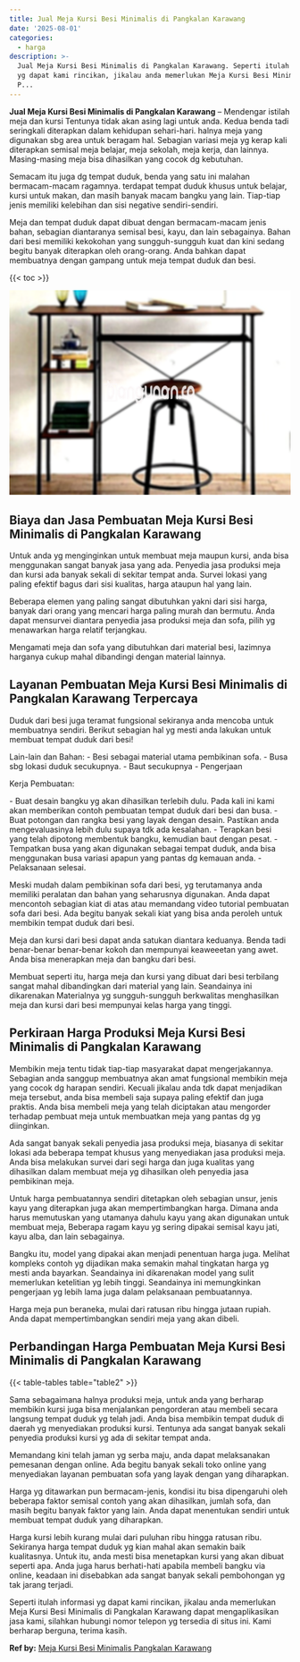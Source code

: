 ```yaml
---
title: Jual Meja Kursi Besi Minimalis di Pangkalan Karawang
date: '2025-08-01'
categories:
  - harga
description: >-
  Jual Meja Kursi Besi Minimalis di Pangkalan Karawang. Seperti itulah informasi
  yg dapat kami rincikan, jikalau anda memerlukan Meja Kursi Besi Minimalis di
  P...
---
```


**Jual Meja Kursi Besi Minimalis di Pangkalan Karawang** – Mendengar istilah meja dan kursi Tentunya tidak akan asing lagi untuk anda. Kedua benda tadi seringkali diterapkan dalam kehidupan sehari-hari. halnya meja yang digunakan sbg area untuk beragam hal. Sebagian variasi meja yg kerap kali diterapkan semisal meja belajar, meja sekolah, meja kerja, dan lainnya. Masing-masing meja bisa dihasilkan yang cocok dg kebutuhan.

Semacam itu juga dg tempat duduk, benda yang satu ini malahan bermacam-macam ragamnya. terdapat tempat duduk khusus untuk belajar, kursi untuk makan, dan masih banyak macam bangku yang lain. Tiap-tiap jenis memiliki kelebihan dan sisi negative sendiri-sendiri.

Meja dan tempat duduk dapat dibuat dengan bermacam-macam jenis bahan, sebagian diantaranya semisal besi, kayu, dan lain sebagainya. Bahan dari besi memiliki kekokohan yang sungguh-sungguh kuat dan kini sedang begitu banyak diterapkan oleh orang-orang. Anda bahkan dapat membuatnya dengan gampang untuk meja tempat duduk dan besi.

{{< toc >}}

![Jual Meja Kursi Besi Minimalis di Pangkalan Karawang](/images/jual-meja-besi-murah24.png)

## Biaya dan Jasa Pembuatan Meja Kursi Besi Minimalis di Pangkalan Karawang

Untuk anda yg menginginkan untuk membuat meja maupun kursi, anda bisa menggunakan sangat banyak jasa yang ada. Penyedia jasa produksi meja dan kursi ada banyak sekali di sekitar tempat anda. Survei lokasi yang paling efektif bagus dari sisi kualitas, harga ataupun hal yang lain.

Beberapa elemen yang paling sangat dibutuhkan yakni dari sisi harga, banyak dari orang yang mencari harga paling murah dan bermutu. Anda dapat mensurvei diantara penyedia jasa produksi meja dan sofa, pilih yg menawarkan harga relatif terjangkau.

Mengamati meja dan sofa yang dibutuhkan dari material besi, lazimnya harganya cukup mahal dibandingi dengan material lainnya.

## Layanan Pembuatan Meja Kursi Besi Minimalis di Pangkalan Karawang Terpercaya

Duduk dari besi juga teramat fungsional sekiranya anda mencoba untuk membuatnya sendiri. Berikut sebagian hal yg mesti anda lakukan untuk membuat tempat duduk dari besi!

Lain-lain dan Bahan: - Besi sebagai material utama pembikinan sofa. - Busa sbg lokasi duduk secukupnya. - Baut secukupnya - Pengerjaan

Kerja Pembuatan:

\- Buat desain bangku yg akan dihasilkan terlebih dulu. Pada kali ini kami akan memberikan contoh pembuatan tempat duduk dari besi dan busa. - Buat potongan dan rangka besi yang layak dengan desain. Pastikan anda mengevaluasinya lebih dulu supaya tdk ada kesalahan. - Terapkan besi yang telah dipotong membentuk bangku, kemudian baut dengan pesat. - Tempatkan busa yang akan digunakan sebagai tempat duduk, anda bisa menggunakan busa variasi apapun yang pantas dg kemauan anda. - Pelaksanaan selesai.

Meski mudah dalam pembikinan sofa dari besi, yg terutamanya anda memiliki peralatan dan bahan yang seharusnya digunakan. Anda dapat mencontoh sebagian kiat di atas atau memandang video tutorial pembuatan sofa dari besi. Ada begitu banyak sekali kiat yang bisa anda peroleh untuk membikin tempat duduk dari besi.

Meja dan kursi dari besi dapat anda satukan diantara keduanya. Benda tadi benar-benar benar-benar kokoh dan mempunyai keaweeetan yang awet. Anda bisa menerapkan meja dan bangku dari besi.

Membuat seperti itu, harga meja dan kursi yang dibuat dari besi terbilang sangat mahal dibandingkan dari material yang lain. Seandainya ini dikarenakan Materialnya yg sungguh-sungguh berkwalitas menghasilkan meja dan kursi dari besi mempunyai kelas harga yang tinggi.

## Perkiraan Harga Produksi Meja Kursi Besi Minimalis di Pangkalan Karawang

Membikin meja tentu tidak tiap-tiap masyarakat dapat mengerjakannya. Sebagian anda sanggup membuatnya akan amat fungsional membikin meja yang cocok dg harapan sendiri. Kecuali jikalau anda tdk dapat menjadikan meja tersebut, anda bisa membeli saja supaya paling efektif dan juga praktis. Anda bisa membeli meja yang telah diciptakan atau mengorder terhadap pembuat meja untuk membuatkan meja yang pantas dg yg diinginkan.

Ada sangat banyak sekali penyedia jasa produksi meja, biasanya di sekitar lokasi ada beberapa tempat khusus yang menyediakan jasa produksi meja. Anda bisa melakukan survei dari segi harga dan juga kualitas yang dihasilkan dalam membuat meja yg dihasilkan oleh penyedia jasa pembikinan meja.

Untuk harga pembuatannya sendiri ditetapkan oleh sebagian unsur, jenis kayu yang diterapkan juga akan mempertimbangkan harga. Dimana anda harus memutuskan yang utamanya dahulu kayu yang akan digunakan untuk membuat meja, Beberapa ragam kayu yg sering dipakai semisal kayu jati, kayu alba, dan lain sebagainya.

Bangku itu, model yang dipakai akan menjadi penentuan harga juga. Melihat kompleks contoh yg dijadikan maka semakin mahal tingkatan harga yg mesti anda bayarkan. Seandainya ini dikarenakan model yang sulit memerlukan ketelitian yg lebih tinggi. Seandainya ini memungkinkan pengerjaan yg lebih lama juga dalam pelaksanaan pembuatannya.

Harga meja pun beraneka, mulai dari ratusan ribu hingga jutaan rupiah. Anda dapat mempertimbangkan sendiri meja yang akan dibeli.

## Perbandingan Harga Pembuatan Meja Kursi Besi Minimalis di Pangkalan Karawang

{{< table-tables table="table2" >}}

Sama sebagaimana halnya produksi meja, untuk anda yang berharap membikin kursi juga bisa menjalankan pengorderan atau membeli secara langsung tempat duduk yg telah jadi. Anda bisa membikin tempat duduk di daerah yg menyediakan produksi kursi. Tentunya ada sangat banyak sekali penyedia produksi kursi yg ada di sekitar tempat anda.

Memandang kini telah jaman yg serba maju, anda dapat melaksanakan pemesanan dengan online. Ada begitu banyak sekali toko online yang menyediakan layanan pembuatan sofa yang layak dengan yang diharapkan.

Harga yg ditawarkan pun bermacam-jenis, kondisi itu bisa dipengaruhi oleh beberapa faktor semisal contoh yang akan dihasilkan, jumlah sofa, dan masih begitu banyak faktor yang lain. Anda dapat menentukan sendiri untuk membuat tempat duduk yang diharapkan.

Harga kursi lebih kurang mulai dari puluhan ribu hingga ratusan ribu. Sekiranya harga tempat duduk yg kian mahal akan semakin baik kualitasnya. Untuk itu, anda mesti bisa menetapkan kursi yang akan dibuat seperti apa. Anda juga harus berhati-hati apabila membeli bangku via online, keadaan ini disebabkan ada sangat banyak sekali pembohongan yg tak jarang terjadi.

Seperti itulah informasi yg dapat kami rincikan, jikalau anda memerlukan Meja Kursi Besi Minimalis di Pangkalan Karawang dapat mengaplikasikan jasa kami, silahkan hubungi nomor telepon yg tersedia di situs ini. Kami berharap berguna, terima kasih.

**Ref by:** [Meja Kursi Besi Minimalis Pangkalan Karawang](https://id.wikipedia.org/wiki/Meja)
